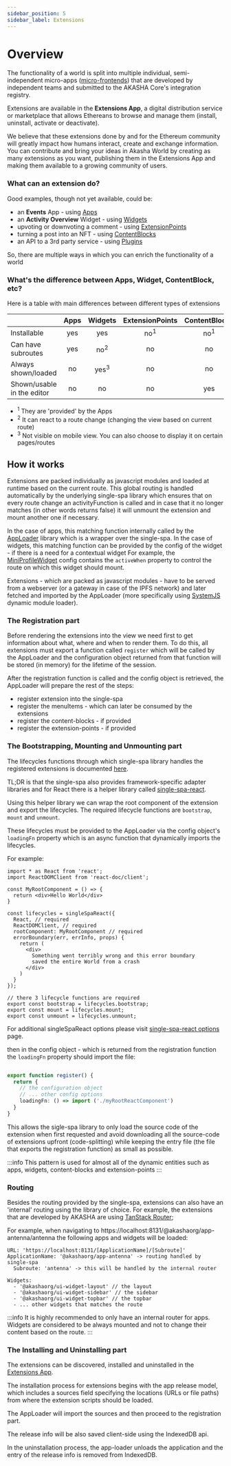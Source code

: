 ```yaml
---
sidebar_position: 5
sidebar_label: Extensions
---
```


# Overview

The functionality of a world is split into multiple individual, semi-independent micro-apps ([micro-frontends](https://micro-frontends.org/)) that are developed by independent teams and submitted to the AKASHA Core's integration registry.

Extensions are available in the **Extensions App**, a digital distribution service or marketplace that allows Ethereans to browse and manage them (install, uninstall, activate or deactivate).

We believe that these extensions done by and for the Ethereum community will greatly impact how humans interact, create and exchange information. You can contribute and bring your ideas in Akasha World by creating as many extensions as you want, publishing them in the Extensions App and making them available to a growing community of users.

### What can an extension do?
Good examples, though not yet available, could be:
- an **Events** App - using [Apps](./applications.md)
- an **Activity Overview** Widget - using [Widgets](./widgets.md)
- upvoting or downvoting a comment - using [ExtensionPoints](./extension-points.md)
- turning a post into an NFT - using [ContentBlocks](./editor/content_blocks.md)
- an API to a 3rd party service - using [Plugins](./plugins.md)

So, there are multiple ways in which you can enrich the functionality of a world

### What's the difference between Apps, Widget, ContentBlock, etc?
Here is a table with main differences between different types of extensions

|                                | Apps |     Widgets     | ExtensionPoints |  ContentBlocks | Plugins |
|--------------------------------|:----:|:---------------:|:---------------:|:--------------:|:-------:|
| Installable                    | yes  |     yes         | no<sup>1</sup>  | no<sup>1</sup> |   yes   |
| Can have subroutes             | yes  | no<sup>2</sup>  |        no       |       no       |   no    |
| Always shown/loaded            | no   | yes<sup>3</sup> |        no       |       no       |   yes   |
| Shown/usable in the editor     | no   |   no            |        no       |      yes       |   yes   |

- <sup>1</sup> They are 'provided' by the Apps
- <sup>2</sup> It can react to a route change (changing the view based on current route)
- <sup>3</sup> Not visible on mobile view. You can also choose to display it on certain pages/routes


## How it works
Extensions are packed individually as javascript modules and loaded at runtime based on the current route.
This global routing is handled automatically by the underlying single-spa library which ensures that on every route change an activityFunction is called and in case that it no longer matches (in other words returns false) it will unmount the extension and mount another one if necessary.

In the case of apps, this matching function internally called by the [AppLoader](https://github.com/AKASHAorg/akasha-core/tree/next/libs/app-loader) library which is a wrapper over the single-spa.
In the case of widgets, this matching function can be provided by the config of the widget - if there is a need for a contextual widget
For example, the [MiniProfileWidget](https://github.com/AKASHAorg/akasha-core/blob/next/extensions/widgets/mini-profile/src/index.ts) config contains the `activeWhen` property to control the route on which this widget should mount.

Extensions - which are packed as javascript modules - have to be served from a webserver (or a gateway in case of the IPFS network) and later fetched and imported by the AppLoader (more specifically using [SystemJS](https://github.com/systemjs/systemjs) dynamic module loader).

### The Registration part
Before rendering the extensions into the view we need first to get information about what, where and when to render them.
To do this, all extensions must export a function called `register` which will be called by the AppLoader and the configuration object returned from that function will be stored (in memory) for the lifetime of the session.

After the registration function is called and the config object is retrieved, the AppLoader will prepare the rest of the steps:
- register extension into the single-spa
- register the menuItems - which can later be consumed by the extensions
- register the content-blocks - if provided
- register the extension-points - if provided

### The Bootstrapping, Mounting and Unmounting part

The lifecycles functions through which single-spa library handles the registered extensions is documented [here](https://single-spa.js.org/docs/building-applications#registered-application-lifecycle).

TL;DR is that the single-spa also provides framework-specific adapter libraries and for React there is a helper library called [single-spa-react](https://single-spa.js.org/docs/ecosystem-react).

Using this helper library we can wrap the root component of the extension and export the lifecycles. The required lifecycle functions are `bootstrap`, `mount` and `unmount`.

These lifecycles must be provided to the AppLoader via the config object's `loadingFn` property which is an async function that dynamically imports the lifecycles.

For example:
```tsx title="MyRootReactComponent.tsx"
import * as React from 'react';
import ReactDOMClient from 'react-doc/client';

const MyRootComponent = () => {
  return <div>Hello World</div>
}

const lifecycles = singleSpaReact({
  React, // required
  ReactDOMClient, // required
  rootComponent: MyRootComponent // required
  errorBoundary(err, errInfo, props) {
    return (
      <div>
        Something went terribly wrong and this error boundary
        saved the entire World from a crash
      </div>
    )
  }
});

// there 3 lifecycle functions are required
export const bootstrap = lifecycles.bootstrap;
export const mount = lifecycles.mount;
export const unmount = lifecycles.unmount;
```
For additional singleSpaReact options please visit [single-spa-react options](https://single-spa.js.org/docs/ecosystem-react#options) page.


then in the config object - which is returned from the registration function the `loadingFn` property should import the file:
```ts title="index.ts"

export function register() {
  return {
    // the configuration object
    // ... other config options
    loadingFn: () => import ('./myRootReactComponent')
  }
}

```

This allows the sigle-spa library to only load the source code of the extension when first requested and avoid downloading all
the source-code of extensions upfront (code-splitting) while keeping the entry file (the file that exports the registration function) as small as possible.

:::info
This pattern is used for almost all of the dynamic entities such as apps, widgets, content-blocks and extension-points
:::


### Routing

Besides the routing provided by the single-spa, extensions can also have an 'internal' routing using the library of choice. For example, the extensions that are developed by AKASHA are using [TanStack Router](https://tanstack.com/router/latest);

For example, when navigating to https://localhost:8131/@akashaorg/app-antenna/antenna the following apps and widgets will be loaded:

```
URL: 'https://localhost:8131/[ApplicationName]/[Subroute]'
ApplicationName: '@akashaorg/app-antenna' -> routing handled by single-spa
  Subroute: 'antenna' -> this will be handled by the internal router

Widgets:
  - '@akashaorg/ui-widget-layout' // the layout
  - '@akashaorg/ui-widget-sidebar' // the sidebar
  - '@akashaorg/ui-widget-topbar' // the topbar
  - ... other widgets that matches the route
```

:::info
It is highly recommended to only have an internal router for apps. Widgets are considered to be always mounted and not to change their content based on the route.
:::

### The Installing and Uninstalling part
The extensions can be discovered, installed and uninstalled in the [Extensions App](https://github.com/AKASHAorg/akasha-core/tree/next/extensions/apps/extensions).

The installation process for extensions begins with the app release model, which includes a sources field specifying the locations (URLs or file paths) from where the extension scripts should be loaded.

The AppLoader will import the sources and then proceed to the registration part.

The release info will be also saved client-side using the IndexedDB api.

In the uninstallation process, the app-loader unloads the application and the entry of the release info is removed from IndexedDB.
